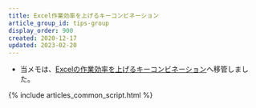```yaml
---
title: Excel作業効率を上げるキーコンビネーション
article_group_id: tips-group
display_order: 900
created: 2020-12-17
updated: 2023-02-20
---
```

- 当メモは、[Excelの作業効率を上げるキーコンビネーション](https://thinktwice.tech/it/excel/key_combinations_to_improve_excel_efficiency/)へ移管しました。

{% include articles_common_script.html %}
